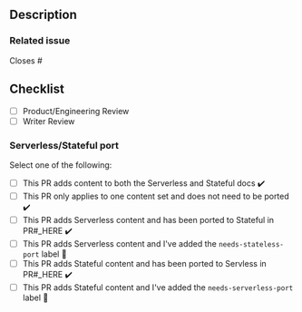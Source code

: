 ## Description
<!-- Add a description here -->

### Related issue
Closes # <!-- Add the issue this PR closes here -->

## Checklist
- [ ] Product/Engineering Review
- [ ] Writer Review

### Serverless/Stateful port
<!--
Most documentation changes apply to both our Serverless and Stateful content sets.
You must either add your changes to both content sets or add the `needs-serverless-port`
or `needs-stateless-port` label to this PR.
-->
Select one of the following:
- [ ] This PR adds content to both the Serverless and Stateful docs ✔️
- [ ] This PR only applies to one content set and does not need to be ported ✔️
- [ ] This PR adds Serverless content and has been ported to Stateful in PR#_HERE ✔️
- [ ] This PR adds Serverless content and I've added the `needs-stateless-port` label 🚧
- [ ] This PR adds Stateful content and has been ported to Servless in PR#_HERE ✔️
- [ ] This PR adds Stateful content and I've added the `needs-serverless-port` label 🚧
